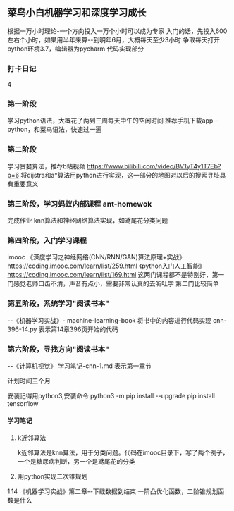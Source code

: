 ## 菜鸟小白机器学习和深度学习成长
根据一万小时理论-一个方向投入一万个小时可以成为专家
入门的话，先投入600左右个小时，如果用半年来算--到明年6月，大概每天至少3小时
争取每天打开
python环境3.7，编辑器为pycharm
代码实现部分
### 打卡日记
4
### 第一阶段 

学习python语法，大概花了两到三周每天中午的空闲时间
推荐手机下载app--python，和菜鸟语法，快速过一遍

### 第二阶段

学习贪婪算法，推荐b站视频 https://www.bilibili.com/video/BV1yT4y1T7Eb?p=6
将dijstra和a*算法用python进行实现，这一部分的地图对以后的搜索寻址具有重要意义

### 第三阶段，学习蚂蚁内部课程 ant-homewok
完成作业 knn算法和神经网络算法实现，如鸢尾花分类问题

### 第四阶段，入门学习课程
imooc 
《深度学习之神经网络(CNN/RNN/GAN)算法原理+实战》https://coding.imooc.com/learn/list/259.html 
《python入门人工智能》https://coding.imooc.com/learn/list/169.html
这两门课程都不是特别好，第一门感觉老师口齿不清，声音有点小，需要非常认真的去听吐字
第二门比较简单


### 第五阶段，系统学习"阅读书本"
--《机器学习实战》- machine-learning-book
将书中的内容进行代码实现
cnn-396-14.py 表示第14章396页开始的代码

### 第六阶段，寻找方向"阅读书本"
--《计算机视觉》
学习笔记-cnn-1.md 表示第一章节

计划时间三个月

安装记得用python3,安装命令 python3 -m pip install --upgrade pip install tensorflow

#### 学习笔记

1. k近邻算法

    k近邻算法是knn算法，用于分类问题。代码在imooc目录下，写了两个例子，一个是糖尿病判断，另一个是鸢尾花的分类

2. 用python实现二次锥规划

1.14 《机器学习实战》第二章--下载数据到结束
      一阶凸优化函数，二阶锥规划函数是什么

